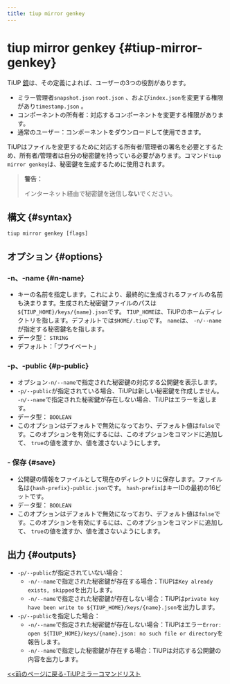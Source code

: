 ```yaml
---
title: tiup mirror genkey
---
```


# tiup mirror genkey {#tiup-mirror-genkey}

TiUP [鏡](/tiup/tiup-mirror-reference.md)は、その定義によれば、ユーザーの3つの役割があります。

-   ミラー管理者`snapshot.json` `root.json` 、および`index.json`を変更する権限があり`timestamp.json` 。
-   コンポーネントの所有者：対応するコンポーネントを変更する権限があります。
-   通常のユーザー：コンポーネントをダウンロードして使用できます。

TiUPはファイルを変更するために対応する所有者/管理者の署名を必要とするため、所有者/管理者は自分の秘密鍵を持っている必要があります。コマンド`tiup mirror genkey`は、秘密鍵を生成するために使用されます。

> **警告：**
>
> インターネット経由で秘密鍵を送信し**ない**でください。

## 構文 {#syntax}

```shell
tiup mirror genkey [flags]
```

## オプション {#options}

### -n、-name {#n-name}

-   キーの名前を指定します。これにより、最終的に生成されるファイルの名前も決まります。生成された秘密鍵ファイルのパスは`${TIUP_HOME}/keys/{name}.json`です。 `TIUP_HOME`は、TiUPのホームディレクトリを指します。デフォルトでは`$HOME/.tiup`です。 `name`は、 `-n/--name`が指定する秘密鍵名を指します。
-   データ型： `STRING`
-   デフォルト：「プライベート」

### -p、-public {#p-public}

-   オプション`-n/--name`で指定された秘密鍵の対応する公開鍵を表示します。
-   `-p/--public`が指定されている場合、TiUPは新しい秘密鍵を作成しません。 `-n/--name`で指定された秘密鍵が存在しない場合、TiUPはエラーを返します。
-   データ型： `BOOLEAN`
-   このオプションはデフォルトで無効になっており、デフォルト値は`false`です。このオプションを有効にするには、このオプションをコマンドに追加して、 `true`の値を渡すか、値を渡さないようにします。

### - 保存 {#save}

-   公開鍵の情報をファイルとして現在のディレクトリに保存します。ファイル名は`{hash-prefix}-public.json`です。 `hash-prefix`はキーIDの最初の16ビットです。
-   データ型： `BOOLEAN`
-   このオプションはデフォルトで無効になっており、デフォルト値は`false`です。このオプションを有効にするには、このオプションをコマンドに追加して、 `true`の値を渡すか、値を渡さないようにします。

## 出力 {#outputs}

-   `-p/--public`が指定されていない場合：
    -   `-n/--name`で指定された秘密鍵が存在する場合：TiUPは`Key already exists, skipped`を出力します。
    -   `-n/--name`で指定された秘密鍵が存在しない場合：TiUPは`private key have been write to ${TIUP_HOME}/keys/{name}.json`を出力します。
-   `-p/--public`を指定した場合：
    -   `-n/--name`で指定された秘密鍵が存在しない場合：TiUPはエラー`Error: open ${TIUP_HOME}/keys/{name}.json: no such file or directory`を報告します。
    -   `-n/--name`で指定した秘密鍵が存在する場合：TiUPは対応する公開鍵の内容を出力します。

[&lt;&lt;前のページに戻る-TiUPミラーコマンドリスト](/tiup/tiup-command-mirror.md#command-list)
